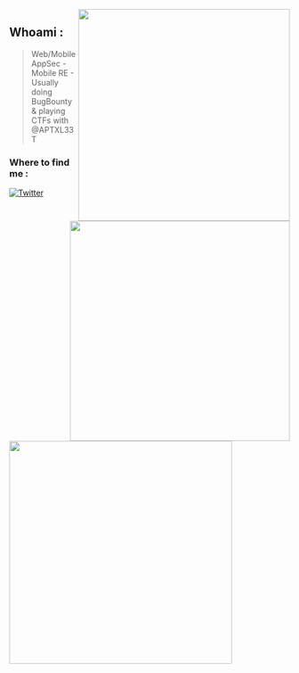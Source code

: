 <img align='right' src="https://github-readme-stats.vercel.app/api?username=TebbaaX&show_icons=true&theme=dark" width="380">

## Whoami : 
> Web/Mobile AppSec - Mobile RE - Usually doing BugBounty & playing CTFs with @APTXL33T

<img align='right' src="https://github-readme-stats.vercel.app/api/top-langs/?username=TebbaaX" width="395">
<h3>Where to find me : </h3>
<p> <a href="https://twitter.com/TebbaaX" target="_blank"><img alt="Twitter" src="https://img.shields.io/badge/twitter-%231DA1F2.svg?&style=for-the-badge&logo=twitter&logoColor=white" /></a> 
</p>
<img src="http://www.astroclaudine.fr/oukaimeden/Data/ImageLastFTP_AllSKY.jpg" width="400px">

